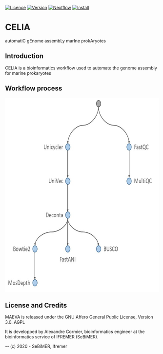 [![Licence](https://img.shields.io/badge/licence-Affero_GPL_3.0-orange.svg)]()
[![Version](https://img.shields.io/badge/version-beta-red.svg)]()
[![Nextflow](https://img.shields.io/badge/nextflow-%E2%89%A519.07.0-blue.svg)](https://www.nextflow.io/)
[![Install](https://img.shields.io/badge/install-SeBiMER_gitlab-brightgreen.svg)](https://gitlab.ifremer.fr/bioinfo/CELIA)

# CELIA

automatiC gEnome assembLy marIne prokAryotes

## Introduction

CELIA is a bioinformatics workflow used to automate the genome assembly for marine prokaryotes

## Workflow process

<img width="700" height="636" src="./CELIA_workflow.jpg">


## License and Credits
MAEVA is released under the GNU Affero General Public License, Version 3.0. AGPL

It is developped by Alexandre Cormier, bioinformatics engineer at the bioinformatics service of IFREMER (SeBiMER).

-- (c) 2020 - SeBiMER, Ifremer
